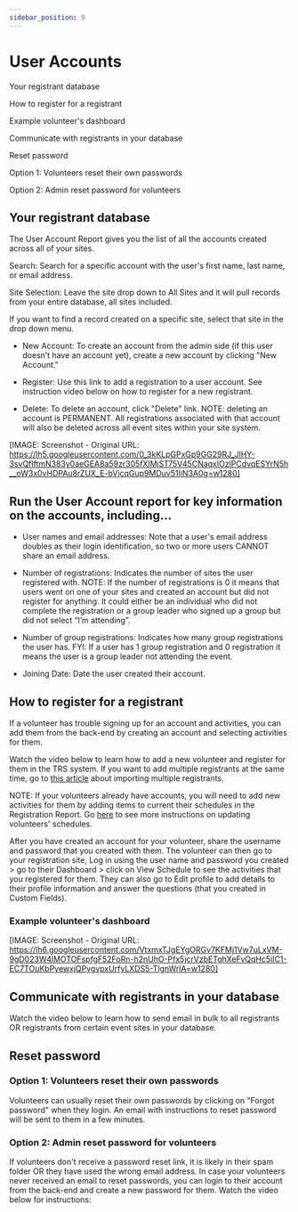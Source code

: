 ```yaml
---
sidebar_position: 9
---
```




# User Accounts

Your registrant database


How to register for a registrant

Example volunteer's dashboard

Communicate with registrants in your database

Reset password

Option 1: Volunteers reset their own passwords

Option 2: Admin reset password for volunteers

## Your registrant database

The User Account Report gives you the list of all the accounts created across all of your sites.

Search: Search for a specific account with the user's first name, last name, or email address.

Site Selection: Leave the site drop down to All Sites and it will pull records from your entire database, all sites included.

If you want to find a record created on a specific site, select that site in the drop down menu.

* New Account: To create an account from the admin side (if this user doesn’t have an account yet), create a new account by clicking "New Account."

* Register: Use this link to add a registration to a user account. See instruction video below on how to register for a new registrant.

* Delete: To delete an account, click "Delete" link. NOTE: deleting an account is PERMANENT. All registrations associated with that account will also be deleted across all event sites within your site system.

[IMAGE: Screenshot - Original URL: https://lh5.googleusercontent.com/0_3kKLpGPxGp9GG29RJ_JlHY-3svQflftmN383y0aeGEA8a59zr305fXlMjST75V45CNaqxIOzlPCdvqESYrN5h__oW3x0vHDPAu8rZUX_E-bVjcqGup9MDuv51IiN3A0g=w1280]

## Run the User Account report for key information on the accounts, including...

* User names and email addresses: Note that a user's email address doubles as their login identification, so two or more users CANNOT share an email address.

* Number of registrations: Indicates the number of sites the user registered with.  NOTE: If the number of registrations is 0 it means that users went on one of your sites and created an account but did not register for anything. It could either be an individual who did not complete the registration or a group leader who signed up a group but did not select “I’m attending”.

* Number of group registrations: Indicates how many group registrations the user has. FYI: If a user has 1 group registration and 0 registration it means the user is a group leader not attending the event.

* Joining Date: Date the user created their account.

## How to register for a registrant

If a volunteer has trouble signing up for an account and activities, you can add them from the back-end by creating an account and selecting activities for them. 

Watch the video below to learn how to add a new volunteer and register for them in the TRS system. If you want to add multiple registrants at the same time, go to [this article](<imports.md>) about importing multiple registrants.

NOTE: If your volunteers already have accounts, you will need to add new activities for them by adding items to current their schedules in the Registration Report. Go [here](<update_a_registrants_schedules_profile.md>) to see more instructions on updating volunteers' schedules.

After you have created an account for your volunteer, share the username and password that you created with them. The volunteer can then go to your registration site, Log in using the user name and password you created > go to their Dashboard > click on View Schedule to see the activities that you registered for them. They can also go to Edit profile to add details to their profile information and answer the questions (that you created in Custom Fields).

### Example volunteer's dashboard

[IMAGE: Screenshot - Original URL: https://lh6.googleusercontent.com/VtxmxTJgEYgORGv7KFMj1Vw7uLxVM-9gD023W4lMOTOFspfgF52FoRn-h2nUhO-Pfx5jcrVzbETghXeFvQqHc5iIC1-EC7TOuKbPyewxjQPvgvpxUrfyLXDS5-TlgnWrlA=w1280]

## Communicate with registrants in your database

Watch the video below to learn how to send email in bulk to all registrants OR registrants from certain event sites in your database.

## Reset password

### Option 1: Volunteers reset their own passwords

Volunteers can usually reset their own passwords by clicking on "Forgot password" when they login. An email with instructions to reset password will be sent to them in a few minutes. 

### Option 2: Admin reset password for volunteers

If volunteers don't receive a password reset link, it is likely in their spam folder OR they have used the wrong email address. In case your volunteers never received an email to reset passwords, you can login to their account from the back-end and create a new password for them. Watch the video below for instructions:
